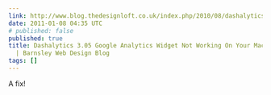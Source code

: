 ```yaml
---
link: http://www.blog.thedesignloft.co.uk/index.php/2010/08/dashalytics-3-05-google-analytics-widget-not-working-on-your-mac-dashboard/
date: 2011-01-08 04:35 UTC
# published: false
published: true
title: Dashalytics 3.05 Google Analytics Widget Not Working On Your Mac Dashboard?
  | Barnsley Web Design Blog
tags: []
---
```


A fix!
